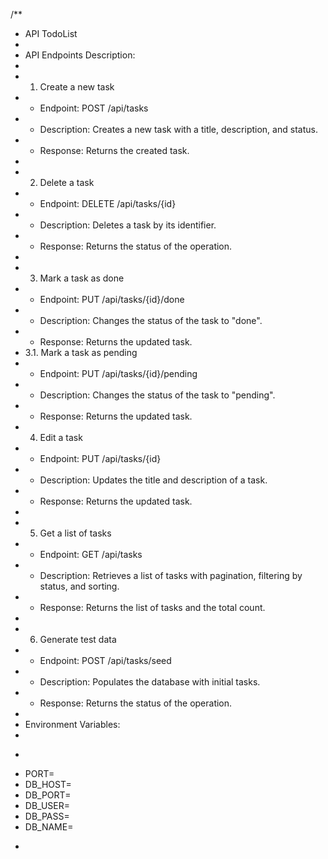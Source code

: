 /**
 * API TodoList
 *
* API Endpoints Description:
 *
 * 1. Create a new task
 *    - Endpoint: POST /api/tasks
 *    - Description: Creates a new task with a title, description, and status.
 *    - Response: Returns the created task.
 *
 * 2. Delete a task
 *    - Endpoint: DELETE /api/tasks/{id}
 *    - Description: Deletes a task by its identifier.
 *    - Response: Returns the status of the operation.
 *
 * 3. Mark a task as done
 *    - Endpoint: PUT /api/tasks/{id}/done
 *    - Description: Changes the status of the task to "done".
 *    - Response: Returns the updated task.
 * 3.1. Mark a task as pending
 *    - Endpoint: PUT /api/tasks/{id}/pending
 *    - Description: Changes the status of the task to "pending".
 *    - Response: Returns the updated task.
 * 4. Edit a task
 *    - Endpoint: PUT /api/tasks/{id}
 *    - Description: Updates the title and description of a task.
 *    - Response: Returns the updated task.
 *
 * 5. Get a list of tasks
 *    - Endpoint: GET /api/tasks
 *    - Description: Retrieves a list of tasks with pagination, filtering by status, and sorting.
 *    - Response: Returns the list of tasks and the total count.
 *
 * 6. Generate test data
 *    - Endpoint: POST /api/tasks/seed
 *    - Description: Populates the database with initial tasks.
 *    - Response: Returns the status of the operation.
 *
* Environment Variables:
 *
 * ```env
* PORT=
* DB_HOST=
* DB_PORT=
* DB_USER=
* DB_PASS=
* DB_NAME=
 * ```#   t o d o  
 